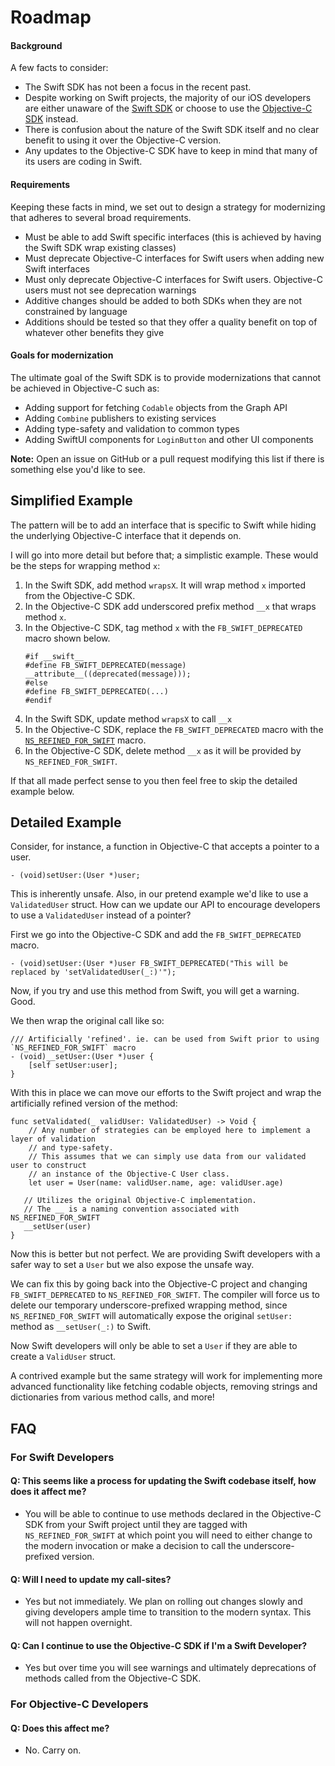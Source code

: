 # Roadmap

#### Background
A few facts to consider:

* The Swift SDK has not been a focus in the recent past.
* Despite working on Swift projects, the majority of our iOS developers are either unaware of the [Swift SDK](https://github.com/facebook/facebook-swift-sdk) or choose to use the [Objective-C SDK](https://github.com/facebook/facebook-objc-sdk) instead.
* There is confusion about the nature of the Swift SDK itself and no clear benefit to using it over the Objective-C version.
* Any updates to the Objective-C SDK have to keep in mind that many of its users are coding in Swift.

#### Requirements
Keeping these facts in mind, we set out to design a strategy for modernizing that adheres to several broad requirements.

* Must be able to add Swift specific interfaces (this is achieved by having the Swift SDK wrap existing classes)
* Must deprecate Objective-C interfaces for Swift users when adding new Swift interfaces 
* Must only deprecate Objective-C interfaces for Swift users. Objective-C users must not see deprecation warnings
* Additive changes should be added to both SDKs when they are not constrained by language
* Additions should be tested so that they offer a quality benefit on top of whatever other benefits they give

#### Goals for modernization

The ultimate goal of the Swift SDK is to provide modernizations that cannot be achieved in Objective-C such as:

* Adding support for fetching `Codable` objects from the Graph API
* Adding `Combine` publishers to existing services
* Adding type-safety and validation to common types
* Adding SwiftUI components for `LoginButton` and other UI components

**Note:** Open an issue on GitHub or a pull request modifying this list if there is something else you'd like to see.


## Simplified Example

The pattern will be to add an interface that is specific to Swift while hiding the underlying Objective-C interface that it depends on.

I will go into more detail but before that; a simplistic example. These would be the steps for wrapping method `x`:

1. In the Swift SDK, add method `wrapsX`. It will wrap method `x` imported from the Objective-C SDK.
2. In the Objective-C SDK add underscored prefix method `__x` that wraps method `x`.
3. In the Objective-C SDK, tag method `x` with the `FB_SWIFT_DEPRECATED` macro shown below.
    ```
    #if __swift__
	#define FB_SWIFT_DEPRECATED(message) __attribute__((deprecated(message)));
	#else
	#define FB_SWIFT_DEPRECATED(...)
	#endif
	```
3. In the Swift SDK, update method `wrapsX` to call `__x`
4. In the Objective-C SDK, replace the `FB_SWIFT_DEPRECATED` macro with the [`NS_REFINED_FOR_SWIFT`](https://developer.apple.com/documentation/swift/objective-c_and_c_code_customization/improving_objective-c_api_declarations_for_swift) macro.
5. In the Objective-C SDK, delete method `__x` as it will be provided by `NS_REFINED_FOR_SWIFT`.

If that all made perfect sense to you then feel free to skip the detailed example below.

## Detailed Example

Consider, for instance, a function in Objective-C that accepts a pointer to a user.

`- (void)setUser:(User *)user;` 

This is inherently unsafe. Also, in our pretend example we'd like to use a `ValidatedUser` struct. How can we update our API to encourage developers to use a `ValidatedUser` instead of a pointer?

First we go into the Objective-C SDK and add the `FB_SWIFT_DEPRECATED` macro.

`- (void)setUser:(User *)user FB_SWIFT_DEPRECATED("This will be replaced by 'setValidatedUser(_:)'");`

Now, if you try and use this method from Swift, you will get a warning. Good.

We then wrap the original call like so:

```
/// Artificially 'refined'. ie. can be used from Swift prior to using `NS_REFINED_FOR_SWIFT` macro
- (void)__setUser:(User *)user {
    [self setUser:user];
}
```

With this in place we can move our efforts to the Swift project and wrap the artificially refined version of the method:

```
func setValidated(_ validUser: ValidatedUser) -> Void {
	// Any number of strategies can be employed here to implement a layer of validation 
	// and type-safety. 
	// This assumes that we can simply use data from our validated user to construct
	// an instance of the Objective-C User class.
 	let user = User(name: validUser.name, age: validUser.age)
   
   // Utilizes the original Objective-C implementation. 
   // The __ is a naming convention associated with NS_REFINED_FOR_SWIFT
   __setUser(user) 
}
```

Now this is better but not perfect. We are providing Swift developers with a safer way to set a `User` but we also expose the unsafe way.

We can fix this by going back into the Objective-C project and changing `FB_SWIFT_DEPRECATED` to `NS_REFINED_FOR_SWIFT`. The compiler will force us to delete our temporary underscore-prefixed wrapping method, since `NS_REFINED_FOR_SWIFT` will automatically expose the original `setUser:` method as `__setUser(_:)` to Swift.

Now Swift developers will only be able to set a `User` if they are able to create a `ValidUser` struct.

A contrived example but the same strategy will work for implementing more advanced functionality like fetching codable objects, removing strings and dictionaries from various method calls, and more!

## FAQ

### For Swift Developers

#### Q: This seems like a process for updating the Swift codebase itself, how does it affect me?
- You will be able to continue to use methods declared in the Objective-C SDK from your Swift project until they are tagged with `NS_REFINED_FOR_SWIFT` at which point you will need to either change to the modern invocation or make a decision to call the underscore-prefixed version.

#### Q: Will I need to update my call-sites?
- Yes but not immediately. We plan on rolling out changes slowly and giving developers ample time to transition to the modern syntax. This will not happen overnight.

#### Q: Can I continue to use the Objective-C SDK if I'm a Swift Developer?
- Yes but over time you will see warnings and ultimately deprecations of methods called from the Objective-C SDK.

### For Objective-C Developers

#### Q: Does this affect me?
- No. Carry on.
